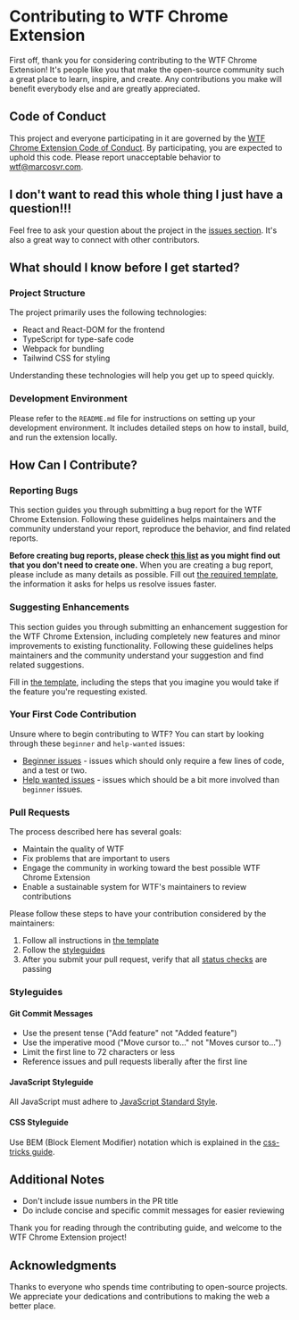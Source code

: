 # Contributing to WTF Chrome Extension

First off, thank you for considering contributing to the WTF Chrome Extension! It's people like you that make the open-source community such a great place to learn, inspire, and create. Any contributions you make will benefit everybody else and are greatly appreciated.

## Code of Conduct

This project and everyone participating in it are governed by the [WTF Chrome Extension Code of Conduct](CODE_OF_CONDUCT.md). By participating, you are expected to uphold this code. Please report unacceptable behavior to [wtf@marcosvr.com](mailto:wtf@marcosvr.com).

## I don't want to read this whole thing I just have a question!!!

Feel free to ask your question about the project in the [issues section](https://github.com/marcosvrs/wtf/issues). It's also a great way to connect with other contributors.

## What should I know before I get started?

### Project Structure

The project primarily uses the following technologies:

- React and React-DOM for the frontend
- TypeScript for type-safe code
- Webpack for bundling
- Tailwind CSS for styling

Understanding these technologies will help you get up to speed quickly.

### Development Environment

Please refer to the `README.md` file for instructions on setting up your development environment. It includes detailed steps on how to install, build, and run the extension locally.

## How Can I Contribute?

### Reporting Bugs

This section guides you through submitting a bug report for the WTF Chrome Extension. Following these guidelines helps maintainers and the community understand your report, reproduce the behavior, and find related reports.

**Before creating bug reports, please check [this list](https://github.com/marcosvrs/wtf/issues) as you might find out that you don't need to create one.** When you are creating a bug report, please include as many details as possible. Fill out [the required template](.github/ISSUE_TEMPLATE/bug_report.md), the information it asks for helps us resolve issues faster.

### Suggesting Enhancements

This section guides you through submitting an enhancement suggestion for the WTF Chrome Extension, including completely new features and minor improvements to existing functionality. Following these guidelines helps maintainers and the community understand your suggestion and find related suggestions.

Fill in [the template](.github/ISSUE_TEMPLATE/feature_request.md), including the steps that you imagine you would take if the feature you're requesting existed.

### Your First Code Contribution

Unsure where to begin contributing to WTF? You can start by looking through these `beginner` and `help-wanted` issues:

- [Beginner issues](https://github.com/marcosvrs/wtf/issues?q=is%3Aissue+is%3Aopen+label%3Abeginner) - issues which should only require a few lines of code, and a test or two.
- [Help wanted issues](https://github.com/marcosvrs/wtf/issues?q=is%3Aissue+is%3Aopen+label%3Ahelp-wanted) - issues which should be a bit more involved than `beginner` issues.

### Pull Requests

The process described here has several goals:

- Maintain the quality of WTF
- Fix problems that are important to users
- Engage the community in working toward the best possible WTF Chrome Extension
- Enable a sustainable system for WTF's maintainers to review contributions

Please follow these steps to have your contribution considered by the maintainers:

1. Follow all instructions in [the template](.github/PULL_REQUEST_TEMPLATE.md)
2. Follow the [styleguides](#styleguides)
3. After you submit your pull request, verify that all [status checks](https://github.com/marcosvrs/wtf/pulls) are passing

### Styleguides

#### Git Commit Messages

- Use the present tense ("Add feature" not "Added feature")
- Use the imperative mood ("Move cursor to..." not "Moves cursor to...")
- Limit the first line to 72 characters or less
- Reference issues and pull requests liberally after the first line

#### JavaScript Styleguide

All JavaScript must adhere to [JavaScript Standard Style](https://standardjs.com/).

#### CSS Styleguide

Use BEM (Block Element Modifier) notation which is explained in the [css-tricks guide](https://css-tricks.com/bem-101/).

## Additional Notes

- Don't include issue numbers in the PR title
- Do include concise and specific commit messages for easier reviewing

Thank you for reading through the contributing guide, and welcome to the WTF Chrome Extension project!

## Acknowledgments

Thanks to everyone who spends time contributing to open-source projects. We appreciate your dedications and contributions to making the web a better place.
